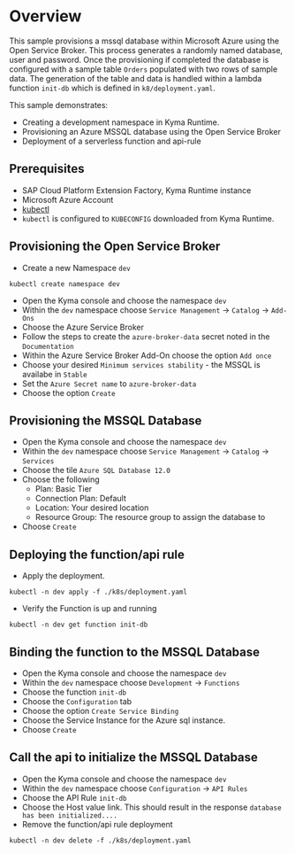# Overview

This sample provisions a mssql database within Microsoft Azure using the Open Service Broker. This process generates a randomly named database, user and password. Once the provisioning if completed the database is configured with a sample table `Orders` populated with two rows of sample data. The generation of the table and data is handled within a lambda function `init-db` which is defined in `k8/deployment.yaml`.

This sample demonstrates:

- Creating a development namespace in Kyma Runtime.
- Provisioning an Azure MSSQL database using the Open Service Broker
- Deployment of a serverless function and api-rule

## Prerequisites

- SAP Cloud Platform Extension Factory, Kyma Runtime instance
- Microsoft Azure Account
- [kubectl](https://kubernetes.io/docs/tasks/tools/install-kubectl/)
- `kubectl` is configured to `KUBECONFIG` downloaded from Kyma Runtime.

## Provisioning the Open Service Broker

- Create a new Namespace `dev`

```shell script
kubectl create namespace dev
```

- Open the Kyma console and choose the namespace `dev`
- Within the `dev` namespace choose `Service Management` -> `Catalog` -> `Add-Ons`
- Choose the Azure Service Broker
- Follow the steps to create the `azure-broker-data` secret noted in the `Documentation`
- Within the Azure Service Broker Add-On choose the option `Add once`
- Choose your desired `Minimum services stability` - the MSSQL is availabe in `Stable`
- Set the `Azure Secret name` to `azure-broker-data`
- Choose the option `Create`

## Provisioning the MSSQL Database

- Open the Kyma console and choose the namespace `dev`
- Within the `dev` namespace choose `Service Management` -> `Catalog` -> `Services`
- Choose the tile `Azure SQL Database 12.0`
- Choose the following
  - Plan: Basic Tier
  - Connection Plan: Default
  - Location: Your desired location
  - Resource Group: The resource group to assign the database to
- Choose `Create`

## Deploying the function/api rule

- Apply the deployment.

```shell script
kubectl -n dev apply -f ./k8s/deployment.yaml
```

- Verify the Function is up and running

```shell script
kubectl -n dev get function init-db
```

## Binding the function to the MSSQL Database

- Open the Kyma console and choose the namespace `dev`
- Within the `dev` namespace choose `Development` -> `Functions`
- Choose the function `init-db`
- Choose the `Configuration` tab
- Choose the option `Create Service Binding`
- Choose the Service Instance for the Azure sql instance.
- Choose `Create`

## Call the api to initialize the MSSQL Database

- Open the Kyma console and choose the namespace `dev`
- Within the `dev` namespace choose `Configuration` -> `API Rules`
- Choose the API Rule `init-db`
- Choose the Host value link. This should result in the response `database has been initialized....`
- Remove the function/api rule deployment

```shell script
kubectl -n dev delete -f ./k8s/deployment.yaml
```
